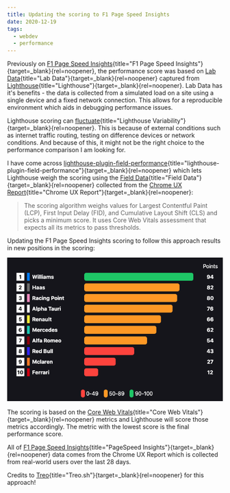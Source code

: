 ```yaml
---
title: Updating the scoring to F1 Page Speed Insights
date: 2020-12-19
tags:
  - webdev
  - performance
---
```


Previously on [F1 Page Speed Insights](https://f1-page-speed-insights.netlify.app/){title="F1 Page Speed Insights"}{target=\_blank}{rel=noopener}, the performance score was based on [Lab Data](https://developers.google.com/web/fundamentals/performance/speed-tools/#lab_data){title="Lab Data"}{target=\_blank}{rel=noopener} captured from [Lighthouse](https://developers.google.com/web/tools/lighthouse){title="Lighthouse"}{target=\_blank}{rel=noopener}. Lab Data has it's benefits - the data is collected from a simulated load on a site using a single device and a fixed network connection. This allows for a reproducible environment which aids in debugging performance issues.

Lighthouse scoring can [fluctuate](https://github.com/GoogleChrome/lighthouse/blob/master/docs/variability.md){title="Lighthouse Variability"}{target=\_blank}{rel=noopener}. This is because of external conditions such as internet traffic routing, testing on difference devices or network conditions. And because of this, it might not be the right choice to the performance comparison I am looking for.

I have come across [lighthouse-plugin-field-performance](https://github.com/treosh/lighthouse-plugin-field-performance){title="lighthouse-plugin-field-performance"}{target=\_blank}{rel=noopener} which lets Lighthouse weigh the scoring using the [Field Data](https://developers.google.com/web/fundamentals/performance/speed-tools/#field_data){title="Field Data"}{target=\_blank}{rel=noopener} collected from the [Chrome UX Report](https://developers.google.com/web/tools/chrome-user-experience-report/){title="Chrome UX Report"}{target=\_blank}{rel=noopener}:

> The scoring algorithm weighs values for Largest Contentful Paint (LCP), First Input Delay (FID), and Cumulative Layout Shift (CLS) and picks a minimum score. It uses Core Web Vitals assessment that expects all its metrics to pass thresholds.

Updating the F1 Page Speed Insights scoring to follow this approach results in new positions in the scoring:

![Performance Scores](../assets/blog-images/f1-page-speed-insights/8.png 'Performance Scores')

The scoring is based on the [Core Web Vitals](https://web.dev/vitals/){title="Core Web Vitals"}{target=\_blank}{rel=noopener} metrics and Lighthouse will score those metrics accordingly. The metric with the lowest score is the final performance score.

All of [F1 Page Speed Insights](https://f1-page-speed-insights.netlify.app/){title="PageSpeed Insights"}{target=\_blank}{rel=noopener} data comes from the Chrome UX Report which is collected from real-world users over the last 28 days.

Credits to [Treo](https://treo.sh/){title="Treo.sh"}{target=\_blank}{rel=noopener} for this approach!
